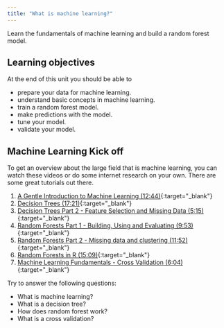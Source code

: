 ```yaml
---
title: "What is machine learning?"
---
```


Learn the fundamentals of machine learning and build a random forest model.

<!--more-->


## Learning objectives
At the end of this unit you should be able to

* prepare your data for machine learning.
* understand basic concepts in machine learning.
* train a random forest model.
* make predictions with the model.
* tune your model.
* validate your model.


## Machine Learning Kick off

To get an overview about the large field that is machine learning, you can watch these videos or do some internet research on your own. There are some great tutorials out there.

1. [A Gentle Introduction to Machine Learning (12:44)](https://www.youtube.com/watch?v=Gv9_4yMHFhI&list=PLblh5JKOoLUICTaGLRoHQDuF_7q2GfuJF){:target="_blank"}  
2. [Decision Trees (17:21)](https://www.youtube.com/watch?v=7VeUPuFGJHk){:target="_blank"}  
3. [Decision Trees Part 2 - Feature Selection and Missing Data (5:15)](https://www.youtube.com/watch?v=wpNl-JwwplA){:target="_blank"}  
4. [Random Forests Part 1 - Building, Using and Evaluating (9:53)](https://www.youtube.com/watch?v=J4Wdy0Wc_xQ){:target="_blank"}  
5. [Random Forests Part 2 - Missing data and clustering (11:52)](https://www.youtube.com/watch?v=sQ870aTKqiM){:target="_blank"}  
6. [Random Forests in R (15:09)](https://www.youtube.com/watch?v=6EXPYzbfLCE){:target="_blank"}  
7. [Machine Learning Fundamentals - Cross Validation (6:04)](https://www.youtube.com/watch?v=fSytzGwwBVw){:target="_blank"}  


Try to answer the following questions:

* What is machine learning?
* What is a decision tree?
* How does random forest work?
* What is a cross validation?









